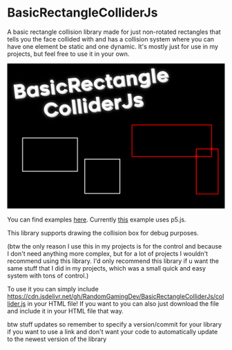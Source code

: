 # BasicRectangleColliderJs
A basic rectangle collision library made for just non-rotated rectangles that tells you the face collided with and has a collision system where you can have one element be static and one dynamic. It's mostly just for use in my projects, but feel free to use it in your own.

<img src="BasicRectangleColliderJs.png" width="512" />

You can find examples [here](https://github.com/RandomGamingDev/BasicRectangleColliderJs/tree/main/examples). Currently [this](https://github.com/RandomGamingDev/BasicRectangleColliderJs/blob/main/examples/sketch.js) example uses p5.js.

This library supports drawing the collision box for debug purposes.

(btw the only reason I use this in my projects is for the control and because I don't need anything more complex, but for a lot of projects I wouldn't recommend using this library. I'd only recommend this library if u want the same stuff that I did in my projects, which was a small quick and easy system with tons of control.)

To use it you can simply include https://cdn.jsdelivr.net/gh/RandomGamingDev/BasicRectangleColliderJs/collider.js in your HTML file! If you want to you can also just download the file and include it in your HTML file that way.

btw stuff updates so remember to specify a version/commit for your library if you want to use a link and don't want your code to automatically update to the newest version of the library

